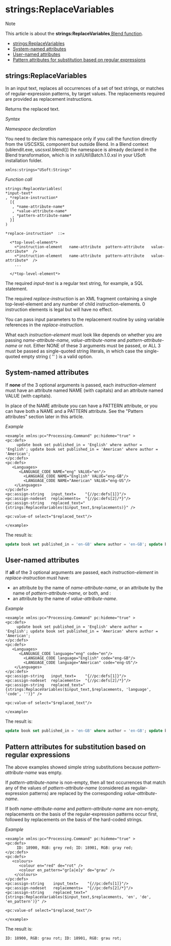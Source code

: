 # strings:ReplaceVariables



> [!NOTE]
> This article is about the **strings:ReplaceVariables**[ Blend function](/docs/Repositories/Blend%20functions).

- [strings:ReplaceVariables](#strings:ReplaceVariables)
- [System-named attributes](#System-named+attributes)
- [User-named attributes](#User-named+attributes)
- [Pattern attributes for substitution based on regular expressions](#Pattern+attributes+for+substitution+based+on+regular+expressions)

## **strings:ReplaceVariables**

In an input text, replaces all occurrences of a set of text strings, or matches of regular-expression patterns, by target values. The replacements required are provided as replacement instructions.

Returns the replaced text.

*Syntax*

*Namespace declaration*

You need to declare this namespace only if you call the function directly from the USCSXSL component but outside Blend. In a Blend context (ublendit.exe, uscsxsl.blend()) the namespace is already declared in the Blend transformation, which is in xsl\\Util\\Batch.1.0.xsl in your USoft installation folder.

```
xmlns:strings="USoft:Strings"
```

*Function call*

```
strings:ReplaceVariables(
*input-text*
, *replace-instruction*
  [{
   , *name-attribute-name*
   , *value-attribute-name*
   , *pattern-attribute-name*
  }]
)

*replace-instruction*  ::=

  <*top-level-element*>
    <*instruction-element   name-attribute  pattern-attribute   value-attribute*  />
    <*instruction-element   name-attribute  pattern-attribute   value-attribute*  />
    ...

  </*top-level-element*>
```

The required *input-text* is a regular text string, for example, a SQL statement.

The required *replace-instruction* is an XML fragment containing a single top-level-element and any number of child instruction-elements. 0 instruction elements is legal but will have no effect.

You can pass input parameters to the replacement routine by using variable references in the *replace-instruction*.

What each *instruction-element* must look like depends on whether you are passing *name-attribute-name, value-attribute-nam*e and *pattern-attribute-name* or not. Either NONE of these 3 arguments must be passed, or ALL 3 must be passed as single-quoted string literals, in which case the single-quoted empty string ( '' ) is a valid option.

## System-named attributes

If **none** of the 3 optional arguments is passed, each *instruction-element* must have an attribute named NAME (with capitals) and an attribute named VALUE (with capitals).

In place of the NAME attribute you can have a PATTERN attribute, or you can have both a NAME and a PATTERN attribute. See the "Pattern attributes" section later in this article.

*Example*

```language-xml
<example xmlns:pc="Processing.Command" pc:hideme="true" >
<pc:defs>
     update book set published_in = 'English' where author = 'English'; update book set published_in = 'American' where author = 'American';
</pc:defs>
<pc:defs>
   <Languages>
      <LANGUAGE_CODE NAME="eng" VALUE="en"/>   
        <LANGUAGE_CODE NAME="English" VALUE="eng-GB"/>
        <LANGUAGE_CODE NAME="American" VALUE="eng-US"/>
    </Languages>
</pc:defs>
<pc:assign-string   input_text=    "{//pc:defs[1]}"/>
<pc:assign-nodeset  replacements=  "{//pc:defs[2]/*}"/>
<pc:assign-string   replaced_text="{strings:ReplaceVariables($input_text,$replacements)}" />     

<pc:value-of select="$replaced_text"/>

</example>
```

The result is:

```sql
update book set published_in = 'en-GB' where author = 'en-GB'; update book set published_in = 'en-US' where author = 'en-US';
```

## User-named attributes

If **all** of the 3 optional arguments are passed, each *instruction-element* in *replace-instruction* must have:

- an attribute by the name of *name-attribute-name*, or an attribute by the name of *pattern-attribute-name*, or both, and :
- an attribute by the name of *value-attribute-name*.

*Example*

```language-xml
<example xmlns:pc="Processing.Command" pc:hideme="true" >
<pc:defs>
     update book set published_in = 'English' where author = 'English'; update book set published_in = 'American' where author = 'American';
</pc:defs>
<pc:defs>
   <Languages>
      <LANGUAGE_CODE language="eng" code="en"/>   
        <LANGUAGE_CODE language="English" code="eng-GB"/>
        <LANGUAGE_CODE language="American" code="eng-US"/>
    </Languages>
</pc:defs>
<pc:assign-string   input_text=    "{//pc:defs[1]}"/>
<pc:assign-nodeset  replacements=  "{//pc:defs[2]/*}"/>
<pc:assign-string   replaced_text="{strings:ReplaceVariables($input_text,$replacements, 'language', 'code', '')}" />     

<pc:value-of select="$replaced_text"/>

</example>
```

The result is:

```sql
update book set published_in = 'en-GB' where author = 'en-GB'; update book set published_in = 'en-US' where author = 'en-US';
```

## Pattern attributes for substitution based on regular expressions

The above examples showed simple string substitutions because *pattern-attribute-name* was empty.

If *pattern-attribute-name* is non-empty, then all text occurrences that match any of the values of *pattern-attribute-name* (considered as regular-expression patterns) are replaced by the corresponding *value-attribute-name*.

If both *name-attribute-name* and *pattern-attribute-name* are non-empty, replacements on the basis of the regular-expression patterns occur first, followed by replacements on the basis of the hard-coded strings.

*Example*

```language-xml
<example xmlns:pc="Processing.Command" pc:hideme="true" >
<pc:defs>
     ID: 18900, RGB: grey red; ID: 18901, RGB: gray red;
</pc:defs>
<pc:defs>
   <colours>
      <colour en="red" de="rot" />   
      <colour en_pattern="gr[a|e]y" de="grau" />
    </colours>
</pc:defs>
<pc:assign-string    input_text=    "{//pc:defs[1]}"/>
<pc:assign-nodeset   replacements=  "{//pc:defs[2]/*}"/>
<pc:assign-string    replaced_text="{strings:ReplaceVariables($input_text,$replacements, 'en', 'de', 'en_pattern')}" />     

<pc:value-of select="$replaced_text"/>

</example>
```

The result is:

```
ID: 18900, RGB: grau rot; ID: 18901, RGB: grau rot;
```

 